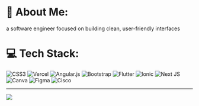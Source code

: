 <!--<div align="center">
  <img src="https://github.com/BaharHasanova/BaharHasanova/blob/main/banner-github.jpeg?raw=true" alt="GitHub Banner" />
</div>-->

# 💫 About Me:
 a software engineer focused on building clean, user-friendly interfaces

# 💻 Tech Stack:
![CSS3](https://img.shields.io/badge/css3-%231572B6.svg?style=for-the-badge&logo=css3&logoColor=white) ![Vercel](https://img.shields.io/badge/vercel-%23000000.svg?style=for-the-badge&logo=vercel&logoColor=white) ![Angular.js](https://img.shields.io/badge/angular.js-%23E23237.svg?style=for-the-badge&logo=angularjs&logoColor=white) ![Bootstrap](https://img.shields.io/badge/bootstrap-%238511FA.svg?style=for-the-badge&logo=bootstrap&logoColor=white) ![Flutter](https://img.shields.io/badge/Flutter-%2302569B.svg?style=for-the-badge&logo=Flutter&logoColor=white) ![Ionic](https://img.shields.io/badge/Ionic-%233880FF.svg?style=for-the-badge&logo=Ionic&logoColor=white) ![Next JS](https://img.shields.io/badge/Next-black?style=for-the-badge&logo=next.js&logoColor=white) ![Canva](https://img.shields.io/badge/Canva-%2300C4CC.svg?style=for-the-badge&logo=Canva&logoColor=white) ![Figma](https://img.shields.io/badge/figma-%23F24E1E.svg?style=for-the-badge&logo=figma&logoColor=white) ![Cisco](https://img.shields.io/badge/cisco-%23049fd9.svg?style=for-the-badge&logo=cisco&logoColor=black)


<!--<picture>
  <source media="(prefers-color-scheme: dark)" srcset="https://raw.githubusercontent.com/BaharHasanova/BaharHasanova/output/github-snake-dark.svg" />
  <source media="(prefers-color-scheme: light)" srcset="https://raw.githubusercontent.com/BaharHasanova/BaharHasanova/output/github-snake.svg" />
  <img alt="github-snake" src="https://raw.githubusercontent.com/BaharHasanova/BaharHasanova/output/github-snake.svg" />
</picture>
-->
---
[![](https://visitcount.itsvg.in/api?id=BaharHasanova&icon=0&color=0)](https://visitcount.itsvg.in)

<!-- Proudly created with GPRM ( https://gprm.itsvg.in ) -->
